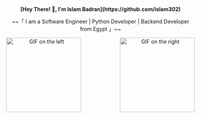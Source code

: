 


<div align="center">
  <p><strong>[Hey There! 👋, I'm Islam Badran](https://github.com/islam302)</strong></p>
  <p>~~「 I am a Software Engineer | Python Developer | Backend Developer from Egypt 」~~</p>
  <img align="right" width="200" src="https://user-images.githubusercontent.com/65187002/144930161-2f783401-8d27-4fdf-a2f7-cc0ba32f1f1f.gif" alt="GIF on the right">
  <img align="left" width="200" src="https://user-images.githubusercontent.com/65187002/144930161-2f783401-8d27-4fdf-a2f7-cc0ba32f1f1f.gif" alt="GIF on the left">
</div>
